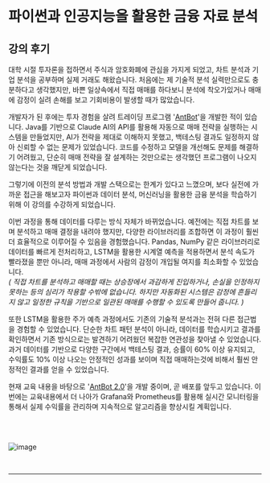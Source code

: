 # 파이썬과 인공지능을 활용한 금융 자료 분석

## 강의 후기

대학 시절 투자론을 접하면서 주식과 암호화폐에 관심을 가지게 되었고, 차트 분석과 기업 분석을 공부하며 실제 거래도 해왔습니다. 
처음에는 제 기술적 분석 실력만으로도 충분하다고 생각했지만, 바쁜 일상속에서 직접 매매를 하다보니 분석에 착오가있거나 매매에 감정이 실려 손해를 보고 기회비용이 발생할 때가 많았습니다.

개발자가 된 후에는 투자 경험을 살려 트레이딩 프로그램 '[AntBot](https://github.com/JJOK97/AntBot)'을 개발한 적이 있습니다. 
Java를 기반으로 Claude AI의 API를 활용해 자동으로 매매 전략을 실행하는 시스템을 만들었지만, AI가 전략을 제대로 이해하지 못했고, 백테스팅 결과도 일정하지 않아 신뢰할 수 없는 문제가 있었습니다. 
코드를 수정하고 모델을 개선해도 문제를 해결하기 어려웠고, 단순히 매매 전략을 잘 설계하는 것만으로는 생각했던 프로그램이 나오지 않는다는 것을 깨닫게 되었습니다.

그렇기에 이전의 분석 방법과 개발 스택으로는 한계가 있다고 느꼈으며, 보다 실전에 가까운 접근을 해보고자 파이썬과 데이터 분석, 머신러닝을 활용한 금융 분석을 학습하기 위해 이 강의를 수강하게 되었습니다.

이번 과정을 통해 데이터를 다루는 방식 자체가 바뀌었습니다. 
예전에는 직접 차트를 보며 분석하고 매매 결정을 내려야 했지만, 다양한 라이브러리를 조합하면 이 과정이 훨씬 더 효율적으로 이루어질 수 있음을 경험했습니다. 
Pandas, NumPy 같은 라이브러리로 데이터를 빠르게 전처리하고, LSTM을 활용한 시계열 예측을 적용하면서 분석 속도가 빨라졌을 뿐만 아니라, 매매 과정에서 사람의 감정이 개입될 여지를 최소화할 수 있었습니다.  
*( 직접 차트를 분석하고 매매할 때는 상승장에서 과감하게 진입하거나, 손실을 인정하지 못하는 등의 심리가 작용할 수밖에 없습니다. 하지만 자동화된 시스템은 감정에 흔들리지 않고 일정한 규칙을 기반으로 일관된 매매를 수행할 수 있도록 만들어 줍니다. )*

또한 LSTM을 활용한 주가 예측 과정에서도 기존의 기술적 분석과는 전혀 다른 접근법을 경험할 수 있었습니다. 단순한 차트 패턴 분석이 아니라, 데이터를 학습시키고 결과를 확인하면서 기존 방식으로는 발견하기 어려웠던 복잡한 연관성을 찾아낼 수 있었습니다. 
과거 데이터를 기반으로 다양한 구간에서 백테스팅 결과, 승률이 60% 이상 유지되고, 수익률도 10% 이상 나오는 안정적인 성과를 보이며 직접 매매하는것에 비해서 훨씬 안정적인 결과를 얻을 수 있었습니다.

현재 교육 내용을 바탕으로 '[AntBot 2.0](https://github.com/JJOK97/AntBot2.0)'을 개발 중이며, 곧 배포를 앞두고 있습니다. 
이번에는 교육내용에서 더 나아가 Grafana와 Prometheus를 활용해 실시간 모니터링을 통해서 실제 수익률을 관리하며 지속적으로 알고리즘을 향상시킬 계획입니다. 

<br>
<br>

![image](https://github.com/user-attachments/assets/aa306864-3862-4d6d-9980-f403eaf53797)

<br>
<hr>
